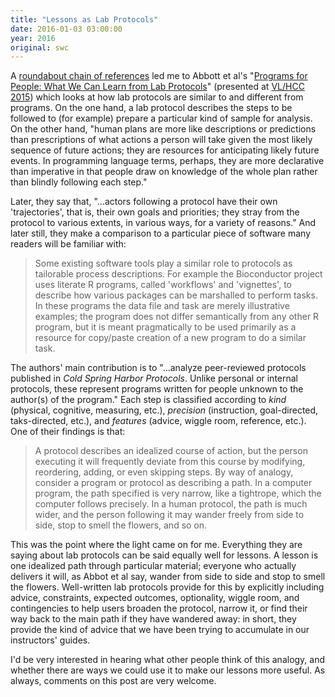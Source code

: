 ```yaml
---
title: "Lessons as Lab Protocols"
date: 2016-01-03 03:00:00
year: 2016
original: swc
---
```


A [roundabout chain of references](http://www.felienne.com/archives/4327)
led me to Abbott et al's "[Programs for People: What We Can Learn from Lab Protocols](http://web.engr.oregonstate.edu/~walkiner/papers/vlhcc15-programs-for-people.pdf)"
(presented at [VL/HCC 2015](https://sites.google.com/site/vlhcc2015/))
which looks at how lab protocols are similar to and different from programs.
On the one hand,
a lab protocol describes the steps to be followed to (for example) prepare a particular kind of sample for analysis.
On the other hand,
"human plans are more like descriptions or predictions
than prescriptions of what actions a person will take given the most likely sequence of future actions;
they are resources for anticipating likely future events.
In programming language terms,
perhaps,
they are more declarative than imperative
in that people draw on knowledge of the whole plan rather than blindly following each step."

Later,
they say that,
"…actors following a protocol have their own 'trajectories',
that is,
their own goals and priorities;
they stray from the protocol to various extents, in various ways, for a variety of reasons."
And later still,
they make a comparison to a particular piece of software many readers will be familiar with:

> Some existing software tools play a similar role to protocols as tailorable process descriptions.
> For example the Bioconductor project uses literate R programs,
> called 'workflows' and 'vignettes',
> to describe how various packages can be marshalled to perform tasks.
> In these programs the data file and task are merely illustrative examples;
> the program does not differ semantically from any other R program,
> but it is meant pragmatically to be used primarily as
> a resource for copy/paste creation of a new program to do a similar task.

The authors' main contribution is to "…analyze peer-reviewed protocols published in *Cold Spring Harbor Protocols*.
Unlike personal or internal protocols,
these represent programs written for people unknown to the author(s) of the program."
Each step is classified according to *kind* (physical, cognitive, measuring, etc.),
*precision* (instruction, goal-directed, taks-directed, etc.),
and *features* (advice, wiggle room, reference, etc.).
One of their findings is that:

> A protocol describes an idealized course of action,
> but the person executing it will frequently deviate from this course by modifying, reordering, adding, or even skipping steps.
> By way of analogy, consider a program or protocol as describing a path.
> In a computer program, the path specified is very narrow, like a tightrope, which the computer follows precisely.
> In a human protocol, the path is much wider,
> and the person following it may wander freely from side to side, stop to smell the flowers, and so on.

This was the point where the light came on for me.
Everything they are saying about lab protocols can be said equally well for lessons.
A lesson is one idealized path through particular material;
everyone who actually delivers it will,
as Abbot et al say,
wander from side to side and stop to smell the flowers.
Well-written lab protocols provide for this by explicitly including
advice, constraints, expected outcomes, optionality, wiggle room, and contingencies
to help users broaden the protocol,
narrow it,
or find their way back to the main path if they have wandered away:
in short,
they provide the kind of advice that we have been trying to accumulate in our instructors' guides.

I'd be very interested in hearing what other people think of this analogy,
and whether there are ways we could use it to make our lessons more useful.
As always,
comments on this post are very welcome.
